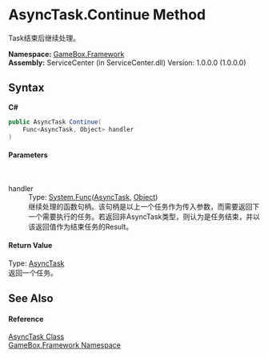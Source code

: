 # AsyncTask.Continue Method 
 

Task结束后继续处理。

**Namespace:**&nbsp;<a href="a8957fe6-9cc0-3a6d-cd5c-a2a246efee1e">GameBox.Framework</a><br />**Assembly:**&nbsp;ServiceCenter (in ServiceCenter.dll) Version: 1.0.0.0 (1.0.0.0)

## Syntax

**C#**<br />
``` C#
public AsyncTask Continue(
	Func<AsyncTask, Object> handler
)
```


#### Parameters
&nbsp;<dl><dt>handler</dt><dd>Type: <a href="http://msdn2.microsoft.com/zh-cn/library/bb549151" target="_blank">System.Func</a>(<a href="6b13ee22-910d-81b0-00d6-f25003f7b115">AsyncTask</a>, <a href="http://msdn2.microsoft.com/zh-cn/library/e5kfa45b" target="_blank">Object</a>)<br />继续处理的函数句柄。该句柄是以上一个任务作为传入参数，而需要返回下一个需要执行的任务。若返回非AsyncTask类型，则认为是任务结束，并以该返回值作为结束任务的Result。</dd></dl>

#### Return Value
Type: <a href="6b13ee22-910d-81b0-00d6-f25003f7b115">AsyncTask</a><br />返回一个任务。

## See Also


#### Reference
<a href="6b13ee22-910d-81b0-00d6-f25003f7b115">AsyncTask Class</a><br /><a href="a8957fe6-9cc0-3a6d-cd5c-a2a246efee1e">GameBox.Framework Namespace</a><br />